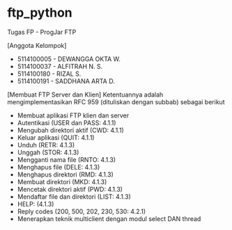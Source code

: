 # ftp_python
Tugas FP - ProgJar FTP

[Anggota Kelompok]
- 5114100005 - DEWANGGA OKTA W.
- 5114100037 - ALFITRAH N. S.
- 5114100180 - RIZAL S.
- 5114100191 - SADDHANA ARTA D.

[Membuat FTP Server dan Klien]
Ketentuannya adalah mengimplementasikan RFC 959 (dituliskan dengan subbab) sebagai berikut
- Membuat aplikasi FTP klien dan server
- Autentikasi (USER dan PASS: 4.1.1)
- Mengubah direktori aktif (CWD: 4.1.1)
- Keluar aplikasi (QUIT: 4.1.1)
- Unduh (RETR: 4.1.3)
- Unggah (STOR: 4.1.3)
- Mengganti nama file (RNTO: 4.1.3)
- Menghapus file (DELE: 4.1.3) 
- Menghapus direktori (RMD: 4.1.3)
- Membuat direktori (MKD: 4.1.3)
- Mencetak direktori aktif (PWD: 4.1.3)
- Mendaftar file dan direktori (LIST: 4.1.3)
- HELP: (4.1.3)
- Reply codes (200, 500, 202, 230, 530: 4.2.1)
- Menerapkan teknik multiclient dengan modul select DAN thread
